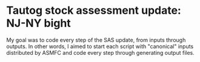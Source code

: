 # Tautog stock assessment update: NJ-NY bight

My goal was to code every step of the SAS update, from inputs through outputs. In other words, I aimed to start each script with "canonical" inputs distributed by ASMFC and code every step through generating output files.
